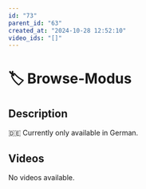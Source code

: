 ```yaml
---
id: "73"
parent_id: "63"
created_at: "2024-10-28 12:52:10"
video_ids: "[]"
---
```


# 🏷️ Browse-Modus

## Description

🇩🇪 Currently only available in German.

## Videos

No videos available.
